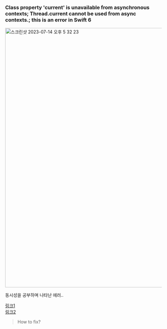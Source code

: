 
### Class property 'current' is unavailable from asynchronous contexts; Thread.current cannot be used from async contexts.; this is an error in Swift 6
<img width="834" alt="스크린샷 2023-07-14 오후 5 32 23" src="https://github.com/jaehoon9186/study/assets/83233720/e217698a-2868-4a35-a575-8505982098b1">  

동시성을 공부하며 나타난 에러..  


[링크1](https://forums.swift.org/t/pitch-unavailability-from-asynchronous-contexts/53877)  
[링크2](https://stackoverflow.com/questions/73790307/class-property-current-is-unavailable-from-asynchronous-contexts-thread-curre)

> How to fix?

